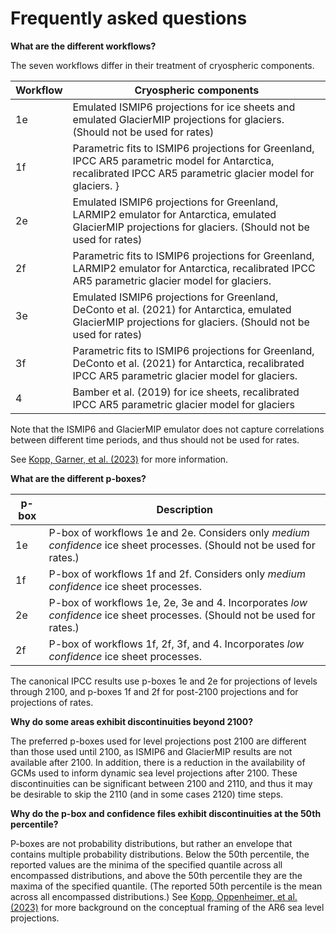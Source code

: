 # Frequently asked questions

**What are the different workflows?**

The seven workflows differ in their treatment of cryospheric components.

| Workflow | Cryospheric components |
|----------|------------------------|
| 1e | Emulated ISMIP6 projections for ice sheets and emulated GlacierMIP projections for glaciers. (Should not be used for rates) |
| 1f | Parametric fits to ISMIP6 projections for Greenland, IPCC AR5 parametric model for Antarctica, recalibrated IPCC AR5 parametric glacier model for glaciers. }
| 2e | Emulated ISMIP6 projections for Greenland, LARMIP2 emulator for Antarctica, emulated GlacierMIP projections for glaciers. (Should not be used for rates) |
| 2f | Parametric fits to ISMIP6 projections for Greenland, LARMIP2 emulator for Antarctica, recalibrated IPCC AR5 parametric glacier model for glaciers. |
| 3e | Emulated ISMIP6 projections for Greenland, DeConto et al. (2021) for Antarctica, emulated GlacierMIP projections for glaciers. (Should not be used for rates) |
| 3f | Parametric fits to ISMIP6 projections for Greenland, DeConto et al. (2021) for Antarctica, recalibrated IPCC AR5 parametric glacier model for glaciers. |
| 4 | Bamber et al. (2019) for ice sheets, recalibrated IPCC AR5 parametric glacier model for glaciers |

Note that the ISMIP6 and GlacierMIP emulator does not capture correlations between different time periods, and thus should not be used for rates.

See [Kopp, Garner, et al. (2023)](https://doi.org/10.5194/gmd-16-7461-2023) for more information.

**What are the different p-boxes?**

| p-box | Description |
|-------|-------------|
| 1e | P-box of workflows 1e and 2e. Considers only *medium confidence* ice sheet processes. (Should not be used for rates.) |
| 1f | P-box of workflows 1f and 2f. Considers only *medium confidence* ice sheet processes. |
| 2e | P-box of workflows 1e, 2e, 3e and 4. Incorporates *low confidence* ice sheet processes.  (Should not be used for rates.)  |
| 2f | P-box of workflows 1f, 2f, 3f, and 4. Incorporates *low confidence* ice sheet processes. |

The canonical IPCC results use p-boxes 1e and 2e for projections of levels through 2100, and p-boxes 1f and 2f for post-2100 projections and for projections of rates.

**Why do some areas exhibit discontinuities beyond 2100?**

The preferred p-boxes used for level projections post 2100 are different than those used until 2100, as ISMIP6 and GlacierMIP results are not available after 2100. In addition, there is a reduction in the availability of GCMs used to inform dynamic sea level projections after 2100. These discontinuities can be significant between 2100 and 2110, and thus it may be desirable to skip the 2110 (and in some cases 2120) time steps.

**Why do the p-box and confidence files exhibit discontinuities at the 50th percentile?**

P-boxes are not probability distributions, but rather an envelope that contains multiple probability distributions. Below the 50th percentile, the reported values are the minima of the specified quantile across all encompassed distributions, and above the 50th percentile they are the maxima of the specified quantile. (The reported 50th percentile is the mean across all encompassed distributions.) See [Kopp, Oppenheimer, et al. (2023)](https://doi.org/10.1002/essoar.10511663.1) for more background on the conceptual framing of the AR6 sea level projections.
